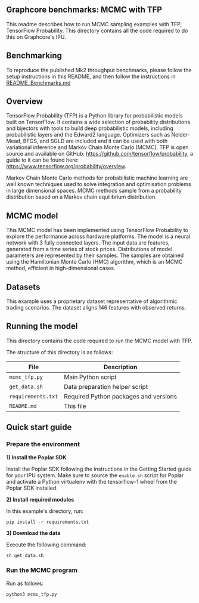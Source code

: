 ## Graphcore benchmarks: MCMC with TFP

This readme describes how to run MCMC sampling examples with TFP, TensorFlow Probability. This directory contains all the code required to do this on Graphcore's IPU.

## Benchmarking

To reproduce the published Mk2 throughput benchmarks, please follow the setup instructions in this README, and then follow the instructions in [README_Benchmarks.md](README_Benchmarks.md) 

## Overview

TensorFlow Probability (TFP) is a Python library for probabilistic models built on TensorFlow. It contains a wide selection of probability distributions and bijectors with tools to build deep probabilistic models, including probabilistic layers and the Edward2 language. Optimizers such as Nelder-Mead, BFGS, and SGLD are included and it can be used with both variational inference and Markov Chain Monte Carlo (MCMC). TFP is open source and available on GitHub: https://github.com/tensorflow/probability, a guide to it can be found here: https://www.tensorflow.org/probability/overview.

Markov Chain Monte Carlo methods for probabilistic machine learning are well known techniques used to solve integration and optimisation problems in large dimensional spaces. MCMC methods sample from a probability distribution based on a Markov chain equilibrium distribution.

## MCMC model

This MCMC model has been implemented using TensorFlow Probability to explore the performance across hardware platforms. The model is a neural network with 3 fully connected layers. The input data are features, generated from a time series of stock prices. Distributions of model parameters are represented by their samples. The samples are obtained using the Hamiltonian Monte Carlo (HMC) algorithm, which is an MCMC method, efficient in high-dimensional cases.

## Datasets

This example uses a proprietary dataset representative of algorithmic trading scenarios. The dataset aligns 146 features with observed returns.

## Running the model

This directory contains the code required to run the MCMC model with TFP.

The structure of this directory is as follows:

| File               | Description                           |
| ------------------ | ------------------------------------- |
| `mcmc_tfp.py`      | Main Python script                    |
| `get_data.sh`      | Data preparation helper script        |
| `requirements.txt` | Required Python packages and versions |
| `README.md`        | This file                             |



## Quick start guide

### Prepare the environment

**1) Install the Poplar SDK**

Install the Poplar SDK following the instructions in the Getting Started guide for your IPU system.
Make sure to source the `enable.sh` script for Poplar and activate a Python virtualenv with the tensorflow-1 wheel from the Poplar SDK installed.

**2) Install required modules**

In this example's directory, run:

```
pip install -r requirements.txt
```

**3) Download the data**

Execute the following command:

```
sh get_data.sh
```

### Run the MCMC program

Run as follows:

```
python3 mcmc_tfp.py
```
